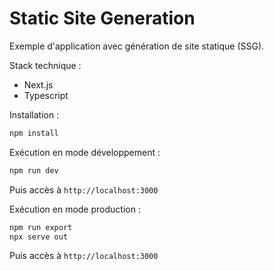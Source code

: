 # Static Site Generation

Exemple d'application avec génération de site statique (SSG).

Stack technique :

- Next.js
- Typescript

Installation :

```bash
npm install
```

Exécution en mode développement :

```bash
npm run dev
```

Puis accès à `http://localhost:3000`

Exécution en mode production :

```bash
npm run export
npx serve out
```

Puis accès à `http://localhost:3000`
